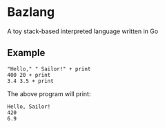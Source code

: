# Bazlang

A toy stack-based interpreted language written in Go

## Example

```forth
"Hello," " Sailor!" + print
400 20 + print
3.4 3.5 + print
```

The above program will print:

```
Hello, Sailor!
420
6.9
```
